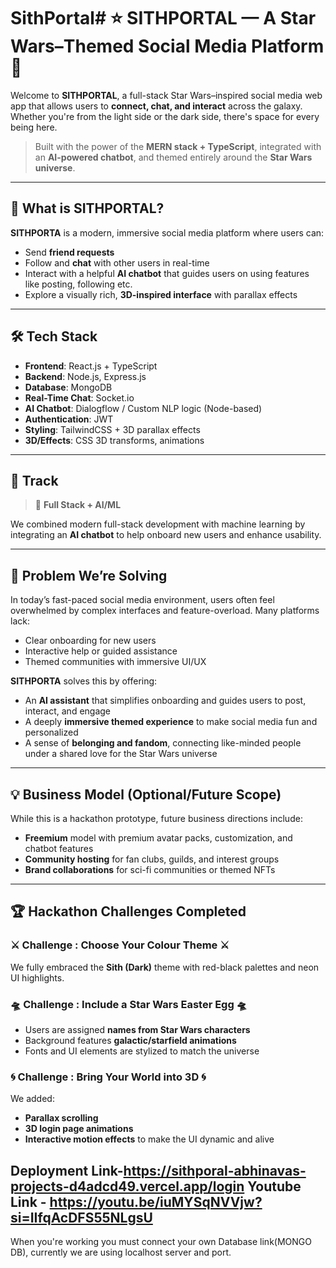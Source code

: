 # SithPortal# ⭐ SITHPORTAL — A Star Wars–Themed Social Media Platform 🌌

Welcome to **SITHPORTAL**, a full-stack Star Wars–inspired social media web app that allows users to **connect, chat, and interact** across the galaxy. Whether you're from the light side or the dark side, there's space for every being here.

> Built with the power of the **MERN stack + TypeScript**, integrated with an **AI-powered chatbot**, and themed entirely around the **Star Wars universe**.

---

## 🚀 What is SITHPORTAL?

**SITHPORTA** is a modern, immersive social media platform where users can:
- Send **friend requests**
- Follow and **chat** with other users in real-time
- Interact with a helpful **AI chatbot** that guides users on using features like posting, following etc.
- Explore a visually rich, **3D-inspired interface** with parallax effects

---

## 🛠️ Tech Stack

- **Frontend**: React.js + TypeScript
- **Backend**: Node.js, Express.js
- **Database**: MongoDB
- **Real-Time Chat**: Socket.io
- **AI Chatbot**: Dialogflow / Custom NLP logic (Node-based)
- **Authentication**: JWT
- **Styling**: TailwindCSS + 3D parallax effects
- **3D/Effects**: CSS 3D transforms, animations

---

## 🧠 Track

> 🧩 **Full Stack + AI/ML**

We combined modern full-stack development with machine learning by integrating an **AI chatbot** to help onboard new users and enhance usability.

---

## 🧩 Problem We’re Solving

In today’s fast-paced social media environment, users often feel overwhelmed by complex interfaces and feature-overload. Many platforms lack:
- Clear onboarding for new users
- Interactive help or guided assistance
- Themed communities with immersive UI/UX

**SITHPORTA** solves this by offering:
- An **AI assistant** that simplifies onboarding and guides users to post, interact, and engage
- A deeply **immersive themed experience** to make social media fun and personalized
- A sense of **belonging and fandom**, connecting like-minded people under a shared love for the Star Wars universe

---

## 💡 Business Model (Optional/Future Scope)

While this is a hackathon prototype, future business directions include:
- **Freemium** model with premium avatar packs, customization, and chatbot features
- **Community hosting** for fan clubs, guilds, and interest groups
- **Brand collaborations** for sci-fi communities or themed NFTs

---

## 🏆 Hackathon Challenges Completed

### ⚔ Challenge : Choose Your Colour Theme ⚔  
We fully embraced the **Sith (Dark)** theme with red-black palettes and neon UI highlights.

### 🛸 Challenge : Include a Star Wars Easter Egg 🛸  
- Users are assigned **names from Star Wars characters**
- Background features **galactic/starfield animations**
- Fonts and UI elements are stylized to match the universe

### 🌀 Challenge : Bring Your World into 3D 🌀  
We added:
- **Parallax scrolling**
- **3D login page animations**
- **Interactive motion effects** to make the UI dynamic and alive

Deployment Link-https://sithporal-abhinavas-projects-d4adcd49.vercel.app/login
Youtube Link - https://youtu.be/iuMYSqNVVjw?si=IIfqAcDFS55NLgsU
--
When you're working you must connect your own Database link(MONGO DB), currently we are using localhost server and port.
